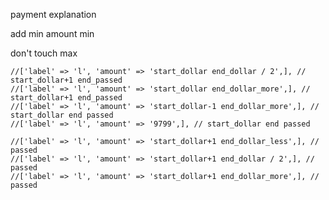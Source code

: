 payment explanation

add min amount min

don't touch max

    //['label' => 'l', 'amount' => 'start_dollar end_dollar / 2',], // start_dollar+1 end_passed
    //['label' => 'l', 'amount' => 'start_dollar end_dollar_more',], // start_dollar+1 end_passed
    //['label' => 'l', 'amount' => 'start_dollar-1 end_dollar_more',], // start_dollar end passed
    //['label' => 'l', 'amount' => '9799',], // start_dollar end passed
    
    //['label' => 'l', 'amount' => 'start_dollar+1 end_dollar_less',], // passed
    //['label' => 'l', 'amount' => 'start_dollar+1 end_dollar / 2',], // passed
    //['label' => 'l', 'amount' => 'start_dollar+1 end_dollar_more',], // passed
